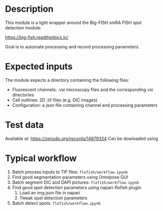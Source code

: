 # Description
This module is a light wrapper around the Big-FISH smRA FISH spot detection module:

https://big-fish.readthedocs.io/

Goal is to automate processing and record processing parameters.
# Expected inputs
The module expects a directory containing the following files:
- Fluorescent channels: .vsi microscopy files and the corresponding vsi directories
- Cell outlines: 2D .tif files (e.g. DIC images)
- Configuration: a json file containing channel and processing parameters
# Test data
Available at: https://zenodo.org/records/14879324
Can be dowloaded using 
# Typical workflow
1. Batch process inputs to TIF files: `flofish/workflow.ipynb`
2. Find good segmentation parameters using Omnipose GUI
3. Batch segment DIC and DAPI pictures: `flofish/workflow.ipynb`
4. Find good spot detection parameters using napari-flofish plugin
   1. Load an img.json file in napari
   2. Tweak spot detection parameters
5. Batch detect spots: `flofish/workflow.ipynb`